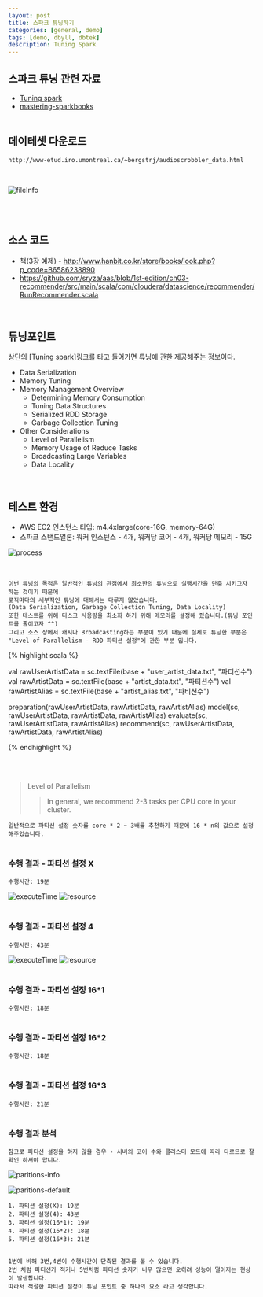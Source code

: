 ```yaml
---
layout: post
title: 스파크 튜닝하기
categories: [general, demo]
tags: [demo, dbyll, dbtek]
description: Tuning Spark
---
```


## 스파크 튜닝 관련 자료
- [Tuning spark](https://spark.apache.org/docs/latest/tuning.html)
- [mastering-sparkbooks](https://jaceklaskowski.gitbooks.io/mastering-apache-spark/content/spark-tuning.html)
<br><br>

## 데이테셋 다운로드
```
http://www-etud.iro.umontreal.ca/~bergstrj/audioscrobbler_data.html
```
<br>

![fileInfo](/image/spark/tuning-spark-fileInfo.png)

<br><br>

## 소스 코드
- 책(3장 예제) - http://www.hanbit.co.kr/store/books/look.php?p_code=B6586238890
- https://github.com/sryza/aas/blob/1st-edition/ch03-recommender/src/main/scala/com/cloudera/datascience/recommender/RunRecommender.scala

<br>

## 튜닝포인트

상단의 [Tuning spark]링크를 타고 들어가면 튜닝에 관한 제공해주는 정보이다.

- Data Serialization
- Memory Tuning
- Memory Management Overview
    - Determining Memory Consumption
    - Tuning Data Structures
    - Serialized RDD Storage
    - Garbage Collection Tuning
- Other Considerations
    - Level of Parallelism
    - Memory Usage of Reduce Tasks
    - Broadcasting Large Variables
    - Data Locality

<br>

## 테스트 환경
- AWS EC2 인스턴스 타입: m4.4xlarge(core-16G, memory-64G)
- 스파크 스탠드얼론: 워커 인스턴스 - 4개, 워커당 코어 - 4개, 워커당 메모리 - 15G

![process](/image/spark/tuning-ec2-partition-0-process.png)

<br>

```
이번 튜닝의 목적은 일반적인 튜닝의 관점에서 최소한의 튜닝으로 실행시간을 단축 시키고자 하는 것이기 때문에
로직마다의 세부적인 튜닝에 대해서는 다루지 않았습니다.
(Data Serialization, Garbage Collection Tuning, Data Locality)
또한 테스트를 위해 디스크 사용량을 최소화 하기 위해 메모리를 설정해 줬습니다.(튜닝 포인트를 줄이고자 ^^)
그리고 소스 상에서 캐시나 Broadcasting하는 부분이 있기 때문에 실제로 튜닝한 부분은
"Level of Parallelism - RDD 파티션 설정"에 관한 부분 입니다.
```


{% highlight scala %}

val rawUserArtistData = sc.textFile(base + "user_artist_data.txt", "파티션수")
val rawArtistData = sc.textFile(base + "artist_data.txt", "파티션수")
val rawArtistAlias = sc.textFile(base + "artist_alias.txt", "파티션수")

preparation(rawUserArtistData, rawArtistData, rawArtistAlias)
model(sc, rawUserArtistData, rawArtistData, rawArtistAlias)
evaluate(sc, rawUserArtistData, rawArtistAlias)
recommend(sc, rawUserArtistData, rawArtistData, rawArtistAlias)

{% endhighlight %}

<br><br>

> Level of Parallelism
> > In general, we recommend 2-3 tasks per CPU core in your cluster.

`
일반적으로 파티션 설정 숫자를 core * 2 ~ 3배를 추천하기 때문에
16 * n의 값으로 설정해주었습니다.
`
<br><br>
### 수행 결과 - 파티션 설정 X
`수행시간: 19분`

![executeTime](/image/spark/tuning-ec2-partition-0-executeTime.png)
![resource](/image/spark/tuning-ec2-partition-0-resource.png)
<br><br>

### 수행 결과 - 파티션 설정 4
`수행시간: 43분`

![executeTime](/image/spark/tuning-ec2-partition-4-executeTime.png)
![resource](/image/spark/tuning-ec2-partition-4-resource.png)
<br><br>

### 수행 결과 - 파티션 설정 16*1
`수행시간: 18분`
<br><br>

### 수행 결과 - 파티션 설정 16*2
`수행시간: 18분`
<br><br>

### 수행 결과 - 파티션 설정 16*3
`수행시간: 21분`
<br><br>


### 수행 결과 분석

`참고로 파티션 설정을 하지 않을 경우 - 서버의 코어 수와 클러스터 모드에 따라 다르므로 잘 확인 하셔야 합니다.`

![paritions-info](/image/spark/tuning-ec2-parition-info.png)

![paritions-default](/image/spark/tuning-ec2-partition-default.png)

```
1. 파티션 설정(X): 19분
2. 파티션 설정(4): 43분
3. 파티션 설정(16*1): 19분
4. 파티션 설정(16*2): 18분
5. 파티션 설정(16*3): 21분


1번에 비해 3번,4번이 수행시간이 단축된 결과를 볼 수 있습니다.
2번 처럼 파티션가 적거나 5번처럼 파티션 숫자가 너무 많으면 오히려 성능이 떨어지는 현상이 발생합니다.
따라서 적절한 파티션 설정이 튜닝 포인트 중 하나의 요소 라고 생각합니다.
```


